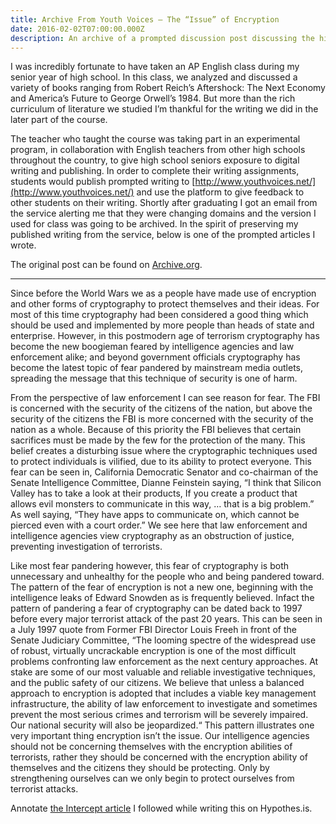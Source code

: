 ```yaml
---
title: Archive From Youth Voices — The “Issue” of Encryption
date: 2016-02-02T07:00:00.000Z
description: An archive of a prompted discussion post discussing the history of encryption.
---
```


I was incredibly fortunate to have taken an AP English class during my senior year of high school. In this class, we analyzed and discussed a variety of books ranging from Robert Reich’s Aftershock: The Next Economy and America’s Future to George Orwell’s 1984. But more than the rich curriculum of literature we studied I’m thankful for the writing we did in the later part of the course.

The teacher who taught the course was taking part in an experimental program, in collaboration with English teachers from other high schools throughout the country, to give high school seniors exposure to digital writing and publishing. In order to complete their writing assignments, students would publish prompted writing to [http://www.youthvoices.net/](http://www.youthvoices.net/) and use the platform to give feedback to other students on their writing. Shortly after graduating I got an email from the service alerting me that they were changing domains and the version I used for class was going to be archived. In the spirit of preserving my published writing from the service, below is one of the prompted articles I wrote.

The original post can be found on [Archive.org](https://web.archive.org/web/20160419145749/http://www.youthvoices.net/discussion/issue-encryption).

---

Since before the World Wars we as a people have made use of encryption and other forms of cryptography to protect themselves and their ideas. For most of this time cryptography had been considered a good thing which should be used and implemented by more people than heads of state and enterprise. However, in this postmodern age of terrorism cryptography has become the new boogieman feared by intelligence agencies and law enforcement alike; and beyond government officials cryptography has become the latest topic of fear pandered by mainstream media outlets, spreading the message that this technique of security is one of harm.

From the perspective of law enforcement I can see reason for fear. The FBI is concerned with the security of the citizens of the nation, but above the security of the citizens the FBI is more concerned with the security of the nation as a whole. Because of this priority the FBI believes that certain sacrifices must be made by the few for the protection of the many. This belief creates a disturbing issue where the cryptographic techniques used to protect individuals is vilified, due to its ability to protect everyone. This fear can be seen in, California Democratic Senator and co-chairman of the Senate Intelligence Committee, Dianne Feinstein saying, “I think that Silicon Valley has to take a look at their products, If you create a product that allows evil monsters to communicate in this way, … that is a big problem.” As well saying, “They have apps to communicate on, which cannot be pierced even with a court order.” We see here that law enforcement and intelligence agencies view cryptography as an obstruction of justice, preventing investigation of terrorists.

Like most fear pandering however, this fear of cryptography is both unnecessary and unhealthy for the people who and being pandered toward. The pattern of the fear of encryption is not a new one, beginning with the intelligence leaks of Edward Snowden as is frequently believed. Infact the pattern of pandering a fear of cryptography can be dated back to 1997 before every major terrorist attack of the past 20 years. This can be seen in a July 1997 quote from Former FBI Director Louis Freeh in front of the Senate Judiciary Committee, “The looming spectre of the widespread use of robust, virtually uncrackable encryption is one of the most difficult problems confronting law enforcement as the next century approaches. At stake are some of our most valuable and reliable investigative techniques, and the public safety of our citizens. We believe that unless a balanced approach to encryption is adopted that includes a viable key management infrastructure, the ability of law enforcement to investigate and sometimes prevent the most serious crimes and terrorism will be severely impaired. Our national security will also be jeopardized.“ This pattern illustrates one very important thing encryption isn’t the issue. Our intelligence agencies should not be concerning themselves with the encryption abilities of terrorists, rather they should be concerned with the encryption ability of themselves and the citizens they should be protecting. Only by strengthening ourselves can we only begin to protect ourselves from terrorist attacks.

Annotate [the Intercept article](https://via.hypothes.is/https://theintercept.com/2015/11/15/exploiting-emotions-about-paris-to-blame-snowden-distract-from-actual-culprits-who-empowered-isis/) I followed while writing this on Hypothes.is.
